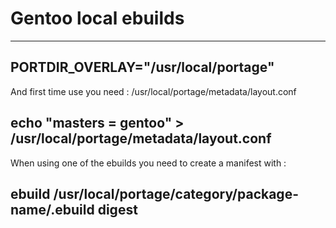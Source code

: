 # Gentoo local ebuilds
----------------
PORTDIR_OVERLAY="/usr/local/portage"
----------------
And first time use you need : /usr/local/portage/metadata/layout.conf

echo "masters = gentoo" > /usr/local/portage/metadata/layout.conf
----------------
When using one of the ebuilds you need to create a manifest with :

ebuild /usr/local/portage/category/package-name/.ebuild digest
----------------
